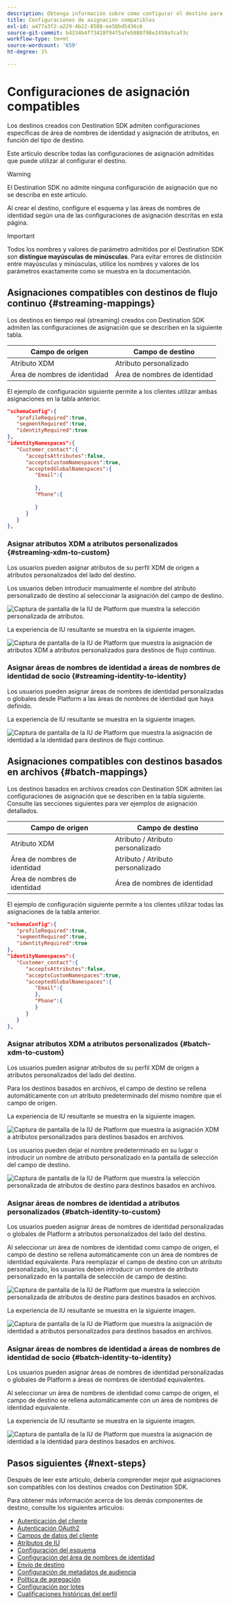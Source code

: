```yaml
---
description: Obtenga información sobre cómo configurar el destino para las configuraciones de asignación de atributos e identidad admitidas.
title: Configuraciones de asignación compatibles
exl-id: a477a3f2-a229-4b22-8588-ee58bd5436c6
source-git-commit: b4334b4f73428f94f5a7e5088f98e2459afcaf3c
workflow-type: tm+mt
source-wordcount: '659'
ht-degree: 1%

---
```


# Configuraciones de asignación compatibles

Los destinos creados con Destination SDK admiten configuraciones específicas de área de nombres de identidad y asignación de atributos, en función del tipo de destino.

Este artículo describe todas las configuraciones de asignación admitidas que puede utilizar al configurar el destino.

>[!WARNING]
>
>El Destination SDK no admite ninguna configuración de asignación que no se describa en este artículo.

Al crear el destino, configure el esquema y las áreas de nombres de identidad según una de las configuraciones de asignación descritas en esta página.

>[!IMPORTANT]
>
>Todos los nombres y valores de parámetro admitidos por el Destination SDK son **distingue mayúsculas de minúsculas**. Para evitar errores de distinción entre mayúsculas y minúsculas, utilice los nombres y valores de los parámetros exactamente como se muestra en la documentación.

## Asignaciones compatibles con destinos de flujo continuo {#streaming-mappings}

Los destinos en tiempo real (streaming) creados con Destination SDK admiten las configuraciones de asignación que se describen en la siguiente tabla.

| Campo de origen | Campo de destino |
| --- | --- |
| Atributo XDM | Atributo personalizado |
| Área de nombres de identidad | Área de nombres de identidad |

El ejemplo de configuración siguiente permite a los clientes utilizar ambas asignaciones en la tabla anterior.

```json
"schemaConfig":{
   "profileRequired":true,
   "segmentRequired":true,
   "identityRequired":true
},
"identityNamespaces":{
   "Customer_contact":{
      "acceptsAttributes":false,
      "acceptsCustomNamespaces":true,
      "acceptedGlobalNamespaces":{
         "Email":{
            
         },
         "Phone":{
            
         }
      }
   }
},
```

### Asignar atributos XDM a atributos personalizados {#streaming-xdm-to-custom}

Los usuarios pueden asignar atributos de su perfil XDM de origen a atributos personalizados del lado del destino.

Los usuarios deben introducir manualmente el nombre del atributo personalizado de destino al seleccionar la asignación del campo de destino.

![Captura de pantalla de la IU de Platform que muestra la selección personalizada de atributos.](../../assets/functionality/destination-configuration/mapping-streaming-select-custom-attribute.png)

La experiencia de IU resultante se muestra en la siguiente imagen.

![Captura de pantalla de la IU de Platform que muestra la asignación de atributos XDM a atributos personalizados para destinos de flujo continuo.](../../assets/functionality/destination-configuration/mapping-streaming-xdm-custom.png)

### Asignar áreas de nombres de identidad a áreas de nombres de identidad de socio {#streaming-identity-to-identity}

Los usuarios pueden asignar áreas de nombres de identidad personalizadas o globales desde Platform a las áreas de nombres de identidad que haya definido.

La experiencia de IU resultante se muestra en la siguiente imagen.

![Captura de pantalla de la IU de Platform que muestra la asignación de identidad a la identidad para destinos de flujo continuo.](../../assets/functionality/destination-configuration/mapping-streaming-identity-identity.png)

## Asignaciones compatibles con destinos basados en archivos {#batch-mappings}

Los destinos basados en archivos creados con Destination SDK admiten las configuraciones de asignación que se describen en la tabla siguiente. Consulte las secciones siguientes para ver ejemplos de asignación detallados.

| Campo de origen | Campo de destino |
| --- | --- |
| Atributo XDM | Atributo / Atributo personalizado |
| Área de nombres de identidad | Atributo / Atributo personalizado |
| Área de nombres de identidad | Área de nombres de identidad |

El ejemplo de configuración siguiente permite a los clientes utilizar todas las asignaciones de la tabla anterior.

```json
"schemaConfig":{
   "profileRequired":true,
   "segmentRequired":true,
   "identityRequired":true
},
"identityNamespaces":{
   "Customer_contact":{
      "acceptsAttributes":false,
      "acceptsCustomNamespaces":true,
      "acceptedGlobalNamespaces":{
         "Email":{
         },
         "Phone":{
         }
      }
   }
},
```

### Asignar atributos XDM a atributos personalizados {#batch-xdm-to-custom}

Los usuarios pueden asignar atributos de su perfil XDM de origen a atributos personalizados del lado del destino.

Para los destinos basados en archivos, el campo de destino se rellena automáticamente con un atributo predeterminado del mismo nombre que el campo de origen.

La experiencia de IU resultante se muestra en la siguiente imagen.

![Captura de pantalla de la IU de Platform que muestra la asignación XDM a atributos personalizados para destinos basados en archivos.](../../assets/functionality/destination-configuration/mapping-batch-xdm-custom.png)

Los usuarios pueden dejar el nombre predeterminado en su lugar o introducir un nombre de atributo personalizado en la pantalla de selección del campo de destino.

![Captura de pantalla de la IU de Platform que muestra la selección personalizada de atributos de destino para destinos basados en archivos.](../../assets/functionality/destination-configuration/mapping-batch-custom-attribute.png)

### Asignar áreas de nombres de identidad a atributos personalizados {#batch-identity-to-custom}

Los usuarios pueden asignar áreas de nombres de identidad personalizadas o globales de Platform a atributos personalizados del lado del destino.

Al seleccionar un área de nombres de identidad como campo de origen, el campo de destino se rellena automáticamente con un área de nombres de identidad equivalente. Para reemplazar el campo de destino con un atributo personalizado, los usuarios deben introducir un nombre de atributo personalizado en la pantalla de selección de campo de destino.

![Captura de pantalla de la IU de Platform que muestra la selección personalizada de atributos de destino para destinos basados en archivos.](../../assets/functionality/destination-configuration/mapping-batch-custom-attribute.png)

La experiencia de IU resultante se muestra en la siguiente imagen.

![Captura de pantalla de la IU de Platform que muestra la asignación de identidad a atributos personalizados para destinos basados en archivos.](../../assets/functionality/destination-configuration/mapping-batch-identity-custom.png)

### Asignar áreas de nombres de identidad a áreas de nombres de identidad de socio {#batch-identity-to-identity}

Los usuarios pueden asignar áreas de nombres de identidad personalizadas o globales de Platform a áreas de nombres de identidad equivalentes.

Al seleccionar un área de nombres de identidad como campo de origen, el campo de destino se rellena automáticamente con un área de nombres de identidad equivalente.

La experiencia de IU resultante se muestra en la siguiente imagen.

![Captura de pantalla de la IU de Platform que muestra la asignación de identidad a la identidad para destinos basados en archivos.](../../assets/functionality/destination-configuration/mapping-batch-identity-identity.png)


## Pasos siguientes {#next-steps}

Después de leer este artículo, debería comprender mejor qué asignaciones son compatibles con los destinos creados con Destination SDK.

Para obtener más información acerca de los demás componentes de destino, consulte los siguientes artículos:

* [Autenticación del cliente](customer-authentication.md)
* [Autenticación OAuth2](oauth2-authentication.md)
* [Campos de datos del cliente](customer-data-fields.md)
* [Atributos de IU](ui-attributes.md)
* [Configuración del esquema](schema-configuration.md)
* [Configuración del área de nombres de identidad](identity-namespace-configuration.md)
* [Envío de destino](destination-delivery.md)
* [Configuración de metadatos de audiencia](audience-metadata-configuration.md)
* [Política de agregación](aggregation-policy.md)
* [Configuración por lotes](batch-configuration.md)
* [Cualificaciones históricas del perfil](historical-profile-qualifications.md)
